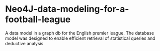 # Neo4J-data-modeling-for-a-football-league
A data model in a graph db for the English premier league. The database model was designed to enable efficient retrieval of statistical queries and deductive analysis
